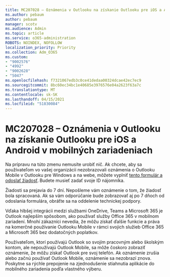 ```yaml
---
title: MC207028 – Oznámenia v Outlooku na získanie Outlooku pre iOS a Android v mobilných zariadeniach
ms.author: pebaum
author: pebaum
manager: scotv
ms.audience: Admin
ms.topic: article
ms.service: o365-administration
ROBOTS: NOINDEX, NOFOLLOW
localization_priority: Priority
ms.collection: Adm_O365
ms.custom:
- "9002576"
- "4992"
- "9002628"
- "5047"
ms.openlocfilehash: f7321067edb3c0ce41dedaa00324dcae42ec7ec9
ms.sourcegitcommit: 8bc60ec34bc1e40685e3976576e04a2623f63a7c
ms.translationtype: MT
ms.contentlocale: sk-SK
ms.lasthandoff: 04/15/2021
ms.locfileid: "51830084"
---
```

# <a name="mc207028---notifications-in-outlook-to-obtain-outlook-for-ios-and-android-on-mobile-devices"></a>MC207028 – Oznámenia v Outlooku na získanie Outlooku pre iOS a Android v mobilných zariadeniach

Na prípravu na túto zmenu nemusíte urobiť nič. Ak chcete, aby sa používateľom vo vašej organizácii nezobrazovali oznámenia o Outlooku Mobile v Outlooku pre Windows a na webe, môžete vyplniť [tento formulár a odoslať žiadosť](https://aka.ms/MC207028). Budete musieť zadať svoje ID nájomníka. 

Žiadosti sa prejavia do 7 dní. Nepošleme vám oznámenie o tom, že žiadosť bola spracovaná. Ak sa vám odporúčanie bude zobrazovať aj po 7 dňoch od odoslania formulára, obráťte sa na oddelenie technickej podpory.

Vďaka hlbšej integrácii medzi službami OneDrive, Teams a Microsoft 365 je Outlook najlepším spôsobom, ako používať služby Office 365 v mobilnom zariadení. Mnohí zákazníci nevedia, že môžu získať ďalšie funkcie a práva na komerčné používanie Outlooku Mobile v rámci svojich služieb Office 365 a Microsoft 365 bez dodatočných poplatkov.

Používateľom, ktorí používajú Outlook so svojím pracovným alebo školským kontom, ale nepoužívajú Outlook Mobile, sa môže čoskoro zobraziť oznámenie, že môžu získať Outlook pre svoj telefón. Ak oznámenie zrušia alebo začnú používať Outlook Mobile, oznámenie sa nezobrazí znova. Poskytne sa rýchle prepojenie na zjednodušenie stiahnutia aplikácie do mobilného zariadenia podľa vlastného výberu.
